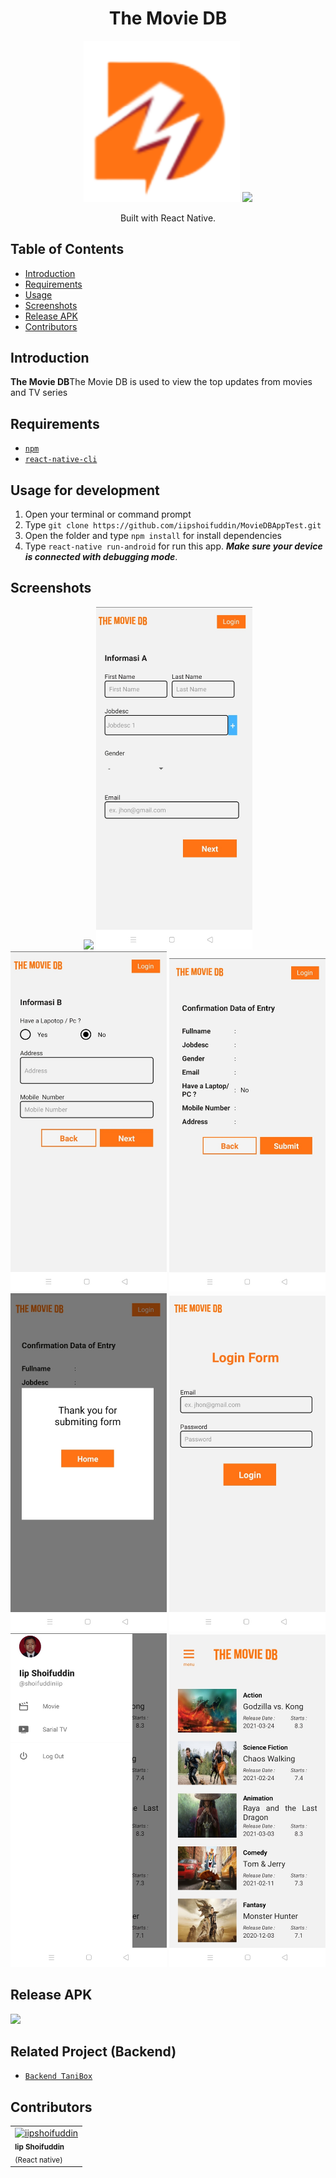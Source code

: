 <h1 align="center">The Movie DB</h1>
<p align="center">
  <img width="250" src="./Screenshot/logo.png"/>
  <img height="100" src="https://upload.wikimedia.org/wikipedia/commons/thumb/a/a7/React-icon.svg/1200px-React-icon.svg.png">
</p>
<p align="center">
  Built with React Native.
</p>

## Table of Contents

- [Introduction](#introduction)
- [Requirements](#requirements)
- [Usage](#usage-for-development)
- [Screenshots](#screenshots)
- [Release APK](#release-apk)
- [Contributors](#contributors)

## Introduction

<b>The Movie DB</b>The Movie DB is used to view the top updates from movies and TV series

## Requirements

- [`npm`](https://www.npmjs.com/get-npm)
- [`react-native-cli`](https://facebook.github.io/react-native/docs/getting-started)

## Usage for development

1. Open your terminal or command prompt
2. Type `git clone https://github.com/iipshoifuddin/MovieDBAppTest.git`
3. Open the folder and type `npm install` for install dependencies
6. Type `react-native run-android` for run this app. **_Make sure your device is connected with debugging mode_**.

## Screenshots

<div align="center">
    <img width="250" src="./Screenshot/Screen1.jpg">
    <img width="250" src="./Screenshot/Screen2.jpg">
    <img width="250" src="./Screenshot/Screen3.jpg">
    <img width="250" src="./Screenshot/Screen4.jpg">
    <img width="250" src="./Screenshot/Screen5.jpg">
    <img width="250" src="./Screenshot/Screen6.jpg">
    <img width="250" src="./Screenshot/Screen7.jpg">
    <img width="250" src="./Screenshot/Screen8.jpg">
</div>

## Release APK

<a href="https://drive.google.com/file/d/19vG8tZST8PppDRgYSoX9AislQXgS6vig/view?usp=sharing">
  <img src="https://img.shields.io/badge/Download%20from-Google%20Drive-blue.svg?style=popout&logo=google-drive"/>
</a>

## Related Project (Backend)

- [`Backend TaniBox`](https://github.com/reihnagm/TaniBox-Backend)

## Contributors

<center>
<ul>

</ul>
  <table align="center">
    <tr>   
      <td align="flex-start">
        <a href="https://github.com/iipshoifuddin">
          <img width="100" src="https://avatars3.githubusercontent.com/u/57024333?s=400&v=4" alt="iipshoifuddin"><br/>
        </a>
          <sub><b>Iip Shoifuddin</b></sub><br/>
          <sub>(React native)</sub>
      </td>
    </tr>
  </table>
</center>
